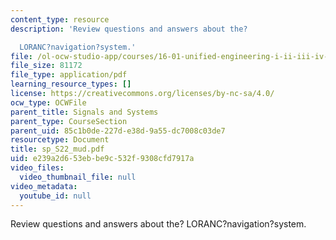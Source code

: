 ```yaml
---
content_type: resource
description: 'Review questions and answers about the?

  LORANC?navigation?system.'
file: /ol-ocw-studio-app/courses/16-01-unified-engineering-i-ii-iii-iv-fall-2005-spring-2006/e239a2d653ebbe9c532f9308cfd7917a_sp_S22_mud.pdf
file_size: 81172
file_type: application/pdf
learning_resource_types: []
license: https://creativecommons.org/licenses/by-nc-sa/4.0/
ocw_type: OCWFile
parent_title: Signals and Systems
parent_type: CourseSection
parent_uid: 85c1b0de-227d-e38d-9a55-dc7008c03de7
resourcetype: Document
title: sp_S22_mud.pdf
uid: e239a2d6-53eb-be9c-532f-9308cfd7917a
video_files:
  video_thumbnail_file: null
video_metadata:
  youtube_id: null
---
```

Review questions and answers about the?
LORANC?navigation?system.
